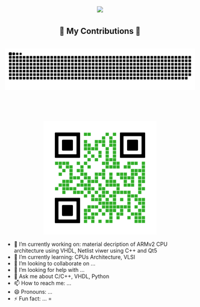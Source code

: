 <h1 align="center">
  <a href="https://git.io/typing-svg">
    <img src="https://readme-typing-svg.herokuapp.com/?font=Roboto+Mono&size=35&center=true&vCenter=true&width=500&height=70&duration=4000&lines=Hi+There!+👋;+I'm+Youba!;Welcome+to+my+profile;&color=84F76E"/>
  </a>
</h1>


<div align="center">
  <h2>🐍 My Contributions 🐍</h2>
  <br>
  <img alt="snake eating my contributions" src="https://raw.githubusercontent.com/salesp07/salesp07/output/github-contribution-grid-snake.svg" />
  
  <br/><br/><br/>
</div>

<div align="center">
<img src="/QR_code.png" alt="QR Code" width="300"/>
</div>



- 🔭 I’m currently working on: material decription of ARMv2 CPU architecture using VHDL, Netlist viwer using C++ and Qt5
- 🌱 I’m currently learning: CPUs Architecture, VLSI
- 👯 I’m looking to collaborate on ...
- 🤔 I’m looking for help with ...
- 💬 Ask me about C/C++, VHDL, Python
- 📫 How to reach me: ...
- 😄 Pronouns: ...
- ⚡ Fun fact: ...
=
